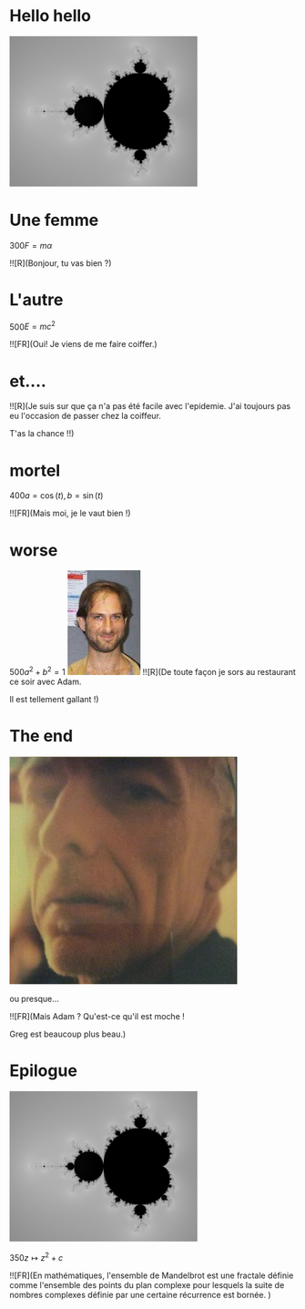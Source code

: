 # Hello hello

![](mandy.png)

# Une femme

300$F = m\alpha$

!![R](Bonjour, tu vas bien ?)

# L'autre

500$E = mc^2$

!![FR](Oui! Je viens de me faire coiffer.)


# et....

!![R](Je suis sur que ça n'a pas été facile avec l'epidemie.
J'ai toujours pas eu l'occasion de passer chez la coiffeur.

T'as la chance !!)

# mortel

400$a = \cos(t),\, b = \sin(t)$

!![FR](Mais moi, je le vaut bien !)

# worse

500$a^2 + b^2 = 1$
![adam](adam.jpeg)
!![R](De toute façon je sors au restaurant ce soir avec Adam.

Il est tellement gallant !)

# The end 

![le plus beau](me.jpeg)

ou presque...

!![FR](Mais Adam ?
Qu'est-ce qu'il est moche ! 

Greg est beaucoup plus beau.)

# Epilogue

![](mandy.png)

350$z \mapsto z^2 + c$

!![FR](En mathématiques, l'ensemble de Mandelbrot est une fractale définie comme l'ensemble des points du plan complexe pour lesquels la suite de nombres complexes définie par une certaine récurrence est bornée.
)

